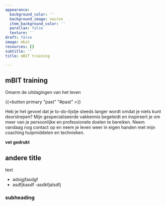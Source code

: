 ```yaml
---
appearance:
  background_color: ''
  background_image: neuron
  item_background_color: ''
  parallax: false
  texture: ''
draft: false
image: mbit
resources: []
subtitle: ''
title: mBIT training

---
```


## mBIT training
Omarm de uitdagingen van het leven

{{<button primary "past" "#past" >}}

Heb je het gevoel dat je to-do-lijstje steeds langer wordt omdat je niets kunt doorstrepen? Mijn gespecialiseerde vakkennis begeleidt en inspireert je om meer van je persoonlijke en professionele doelen te bereiken. Neem vandaag nog contact op en neem je leven weer in eigen handen met mijn coaching hulpmiddelen en technieken.

**vet gedrukt**

## andere title

text
- adsigjfasdgf
- asdfjkasdf
-asdkfjalsdfj

### subheading
